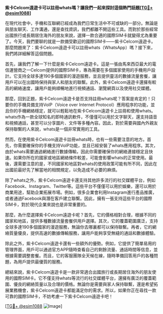 **紫卡Celcom遠遊卡可以註冊whats嗎？讓我們一起來探討這個熱門話題[[TG💪+ @esim1088](https://t.me/s/esim1088)]**

在現代社會中，手機和互聯網已經成為我們日常生活中不可或缺的一部分。無論是與朋友聊天、工作溝通，還是查找資訊，我們都離不開這些工具。而對於那些經常出國旅行或長期居住海外的朋友來說，選擇一款合適的國際SIM卡就變得尤為重要了。今天，我們要聊的就是一款備受歡迎的國際SIM卡——紫卡Celcom遠遊卡。那麼問題來了：紫卡Celcom遠遊卡可以註冊whats（WhatsApp）嗎？接下來，我們將詳細解答這個問題。

首先，讓我們了解一下什麼是紫卡Celcom遠遊卡。這是一張由馬來西亞最大的電信運營商之一Celcom提供的國際SIM卡，專為需要在多個國家使用的手機用戶設計。它支持全球多達190多個國家的漫遊服務，並且提供靈活的數據流量套餐，讓用戶可以在出國時保持與家人和朋友的聯繫。此外，紫卡Celcom遠遊卡還擁有較高的網絡速度，讓用戶能夠順暢地進行視頻通話、瀏覽網頁以及使用社交媒體。

那麼，回到正題，紫卡Celcom遠遊卡是否支持註冊whats呢？答案是肯定的！只要你的手機具備支持VoIP（Voice over Internet Protocol）應用程序的功能，並且你的手機網絡穩定，就可以輕鬆地在紫卡Celcom遠遊卡上註冊和使用whats。whats作為一款全球知名的即時通訊軟件，不僅僅可以用於文字聊天，還支持語音和視頻通話，甚至可以分享圖片、文件等多種內容。因此，對於需要與國內外親友保持聯繫的人來說，whats是一個非常實用的工具。

然而，在使用紫卡Celcom遠遊卡註冊whats時，也有一些需要注意的地方。首先，你需要確保你的手機支持VoIP功能，並且已經安裝了whats應用程序。其次，由於whats需要通過網絡進行數據傳輸，因此你需要確保你的網絡連接穩定且快速。如果你所在的國家或地區網絡條件較差，可能會影響whats的正常使用。最後，還需要注意的是，不同國家和地區對whats的使用政策可能有所不同，因此在出國前最好先了解當地的相關規定，以免造成不必要的麻煩。

除了whats之外，紫卡Celcom遠遊卡還支持其他許多流行的社交媒體平台，例如Facebook、Instagram、Twitter等。這些平台不僅僅可以用於娛樂，還可以用於商業用途，幫助企業拓展市場。例如，很多企業會利用Instagram進行產品推廣，或者通過Facebook與潛在客戶建立聯繫。因此，擁有一張支持這些平台的國際SIM卡，對於現代企業來說也是非常重要的。

那麼，為什麼選擇紫卡Celcom遠遊卡呢？首先，它的價格相對合理，根據不同的國家和地區，提供多種數據流量套餐供用戶選擇。其次，它的覆蓋範圍廣泛，支持全球多達190多個國家的漫遊服務，無論你去哪裏都可以保持聯繫。再者，它的網絡質量優良，提供高速的數據傳輸服務，讓用戶能夠享受無縫的通話和數據體驗。

除此之外，紫卡Celcom遠遊卡還有一些額外的優勢。例如，它提供了簡單易用的管理界面，用戶可以通過官方APP隨時查看自己的剩餘流量、通話時間等信息，並根據需要調整套餐。而且，它的客服團隊全天候在線，隨時準備回答用戶的各種問題，為用戶提供最優質的服務。

總結來說，紫卡Celcom遠遊卡是一款非常適合出國旅行或長期居住海外的朋友使用的國際SIM卡。它不僅支持whats等流行的社交媒體平台，還擁有廣泛的覆蓋範圍、優良的網絡質量以及合理的價格。無論你是需要與家人保持聯繫，還是希望拓展業務機會，紫卡Celcom遠遊卡都能滿足你的需求。所以，如果你正在尋找一款可靠的國際SIM卡，不妨考慮一下紫卡Celcom遠遊卡吧！

[[TG💪+ @esim1088](https://t.me/s/esim1088) ![Image](https://i.postimg.cc/4NQfJmqS/Snipaste-2025-05-13-00-14-12.png)]